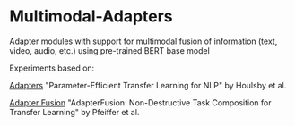 # Multimodal-Adapters

Adapter modules with support for multimodal fusion of information (text, video, audio, etc.) using pre-trained BERT base model

Experiments based on:

[Adapters](https://arxiv.org/abs/1902.00751) "Parameter-Efficient Transfer Learning for NLP" by Houlsby et al.

[Adapter Fusion](https://arxiv.org/abs/2005.00247) "AdapterFusion: Non-Destructive Task Composition for Transfer Learning" by Pfeiffer et al.
